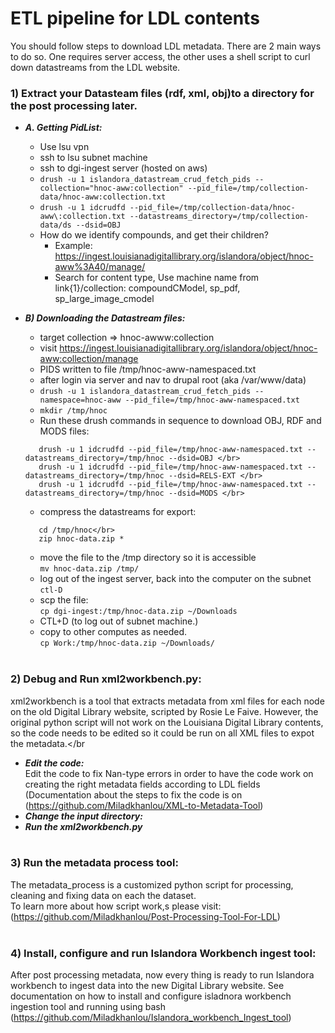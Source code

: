 # ETL pipeline for LDL contents

You should follow steps to download LDL metadata. There are 2 main ways to do so. One requires server access, the other uses a shell script to curl down datastreams from the LDL website.


### 1)  Extract your Datasteam files (rdf, xml, obj)to a directory for the post processing later.
- ***A. Getting PidList:***</br>
     - Use lsu vpn </br>
     - ssh to lsu subnet machine</br>
     - ssh to dgi-ingest server (hosted on aws)</br>
     - `drush -u 1 islandora_datastream_crud_fetch_pids --collection="hnoc-aww:collection" --pid_file=/tmp/collection-data/hnoc-aww:collection.txt`</br>
     - `drush -u 1 idcrudfd --pid_file=/tmp/collection-data/hnoc-aww\:collection.txt --datastreams_directory=/tmp/collection-data/ds --dsid=OBJ`</br>
     - How do we identify compounds, and get their children?</br>
        - Example: https://ingest.louisianadigitallibrary.org/islandora/object/hnoc-aww%3A40/manage/</br>
        - Search for content type, Use machine name from link{1}/collection: compoundCModel, sp_pdf, sp_large_image_cmodel</br>

- ***B) Downloading the Datastream files:*** </br>
     - target collection => hnoc-awww:collection</br>
     - visit https://ingest.louisianadigitallibrary.org/islandora/object/hnoc-aww:collection/manage</br>
     - PIDS written to file /tmp/hnoc-aww-namespaced.txt 
     - after login via server and nav to drupal root (aka /var/www/data)
     - `drush -u 1 islandora_datastream_crud_fetch_pids --namespace=hnoc-aww --pid_file=/tmp/hnoc-aww-namespaced.txt`
     - `mkdir /tmp/hnoc`
     - Run these drush commands in sequence to download OBJ, RDF and MODS files:</br>
     ```
        drush -u 1 idcrudfd --pid_file=/tmp/hnoc-aww-namespaced.txt --datastreams_directory=/tmp/hnoc --dsid=OBJ </br>
        drush -u 1 idcrudfd --pid_file=/tmp/hnoc-aww-namespaced.txt --datastreams_directory=/tmp/hnoc --dsid=RELS-EXT </br>
        drush -u 1 idcrudfd --pid_file=/tmp/hnoc-aww-namespaced.txt --datastreams_directory=/tmp/hnoc --dsid=MODS </br>
     ```

     - compress the datastreams for export:</br>
     ```
        cd /tmp/hnoc</br>
        zip hnoc-data.zip *  
     ```
     - move the file to the /tmp directory so it is accessible</br>
        `mv hnoc-data.zip /tmp/`</br>
     - log out of the ingest server, back into the computer on the subnet `ctl-D`</br>
     - scp the file:</br>
        `cp dgi-ingest:/tmp/hnoc-data.zip ~/Downloads`</br>
     - CTL+D (to log out of subnet machine.)</br>
     - copy to other computes as needed.   </br>
        `cp Work:/tmp/hnoc-data.zip ~/Downloads/`</br></br>
            
### 2) Debug and Run xml2workbench.py:</br>
xml2workbench is a tool that extracts metadata from xml files for each node on the old Digital Library website, scripted by Rosie Le Faive. However, the original python script will not work on the Louisiana Digital Library contents, so the code needs to be edited so it could be run on all XML files to expot the metadata.</br
- ***Edit the code:*** </br>
Edit the code to fix Nan-type errors in order to have the code work on creating the right metadata fields according to LDL fields (Documentation about the steps to fix the code is on (https://github.com/Miladkhanlou/XML-to-Metadata-Tool)</br>
- ***Change the input directory:*** </br>
- ***Run the xml2workbench.py*** </br></br>

### 3) Run the metadata process tool:</br>
The metadata_process is a customized python script for processing, cleaning and fixing data on each the dataset.</br>
To learn more about how script work,s please visit: (https://github.com/Miladkhanlou/Post-Processing-Tool-For-LDL)</br></br>
### 4) Install, configure and run Islandora Workbench ingest tool: </br>
After post processing metadata, now every thing is ready to run Islandora workbench to ingest data into the new Digital Library website.
See documentation on how to install and configure isladnora workbench ingestion tool and running using bash (https://github.com/Miladkhanlou/Islandora_workbench_Ingest_tool)</br>
